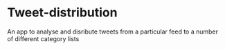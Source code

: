 # Tweet-distribution
An app to analyse and disribute tweets from a particular feed to a number of different category lists
